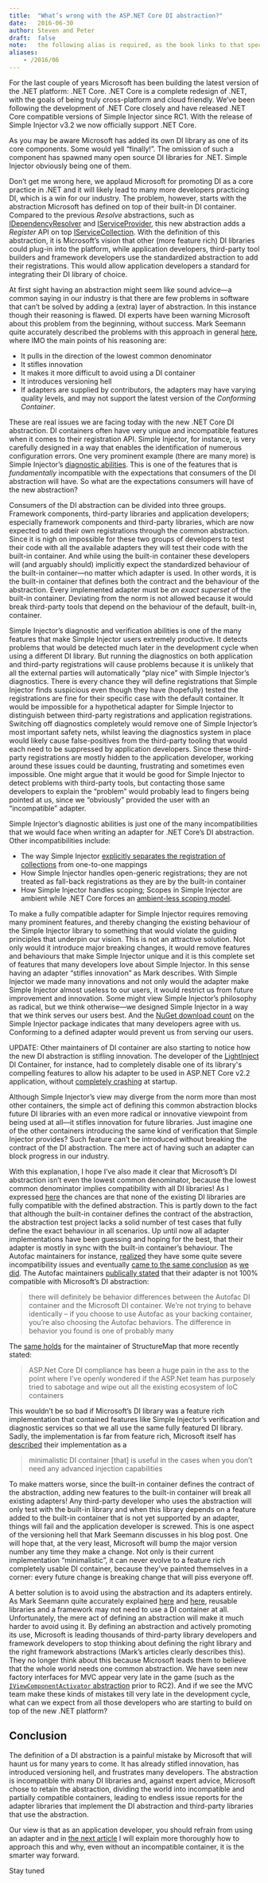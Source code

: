```yaml
---
title:	"What’s wrong with the ASP.NET Core DI abstraction?"
date:	2016-06-30
author: Steven and Peter
draft:	false
note:   the following alias is required, as the book links to that specific url.
aliases:
    - /2016/06
---
```


For the last couple of years Microsoft has been building the latest version of the .NET platform: .NET Core. .NET Core is a complete redesign of .NET, with the goals of being truly cross-platform and cloud friendly. We’ve been following the development of .NET Core closely and have released .NET Core compatible versions of Simple Injector since RC1. With the release of Simple Injector v3.2 we now officially support .NET Core.

As you may be aware Microsoft has added its own DI library as one of its core components. Some would yell “finally!”. The omission of such a component has spawned many open source DI libraries for .NET. Simple Injector obviously being one of them.

Don’t get me wrong here, we applaud Microsoft for promoting DI as a core practice in .NET and it will likely lead to many more developers practicing DI, which is a win for our industry. The problem, however, starts with the abstraction Microsoft has defined on top of their built-in DI container. Compared to the previous *Resolve* abstractions, such as [IDependencyResolver](https://msdn.microsoft.com/en-us/library/system.web.mvc.idependencyresolver(v=vs.118).aspx) and [IServiceProvider](https://msdn.microsoft.com/en-us/library/system.iserviceprovider(v=vs.110).aspx), this new abstraction adds a *Register* API on top [IServiceCollection](https://docs.asp.net/projects/api/en/latest/autoapi/Microsoft/Extensions/DependencyInjection/IServiceCollection/). With the definition of this abstraction, it is Microsoft’s vision that other (more feature rich) DI libraries could plug-in into the platform, while application developers, third-party tool builders and framework developers use the standardized abstraction to add their registrations. This would allow application developers a standard for integrating their DI library of choice.

At first sight having an abstraction might seem like sound advice—a common saying in our industry is that there are few problems in software that can’t be solved by adding a (extra) layer of abstraction. In this instance though their reasoning is flawed. DI experts have been warning Microsoft about this problem from the beginning, without success. Mark Seemann quite accurately described the problems with this approach in general [here](https://blog.ploeh.dk/2014/05/19/conforming-container/), where IMO the main points of his reasoning are:

* It pulls in the direction of the lowest common denominator
* It stifles innovation
* It makes it more difficult to avoid using a DI container
* It introduces versioning hell
* If adapters are supplied by contributors, the adapters may have varying quality levels, and may not support the latest version of the *Conforming Container*.

These are real issues we are facing today with the new .NET Core DI abstraction. DI containers often have very unique and incompatible features when it comes to their registration API. Simple Injector, for instance, is very carefully designed in a way that enables the identification of numerous configuration errors. One very prominent example (there are many more) is Simple Injector’s [diagnostic abilities](https://simpleinjector.org/diagnostics). This is one of the features that is *fundamentally* incompatible with the expectations that consumers of the DI abstraction will have. So what are the expectations consumers will have of the new abstraction?

Consumers of the DI abstraction can be divided into three groups. Framework components, third-party libraries and application developers; especially framework components and third-party libraries, which are now expected to add their own registrations through the common abstraction. Since it is nigh on impossible for these two groups of developers to test their code with all the available adapters they will test their code with the built-in container. And while using the built-in container these developers will (and arguably should) implicitly expect the standardized behaviour of the built-in container—no matter which adapter is used. In other words, it is the built-in container that defines both the contract and the behaviour of the abstraction. Every implemented adapter must be *an exact superset* of the built-in container. Deviating from the norm is not allowed because it would break third-party tools that depend on the behaviour of the default, built-in, container.

Simple Injector’s diagnostic and verification abilities is one of the many features that make Simple Injector users extremely productive. It detects problems that would be detected much later in the development cycle when using a different DI library. But running the diagnostics on both application and third-party registrations will cause problems because it is unlikely that all the external parties will automatically “play nice” with Simple Injector’s diagnostics. There is every chance they will define registrations that Simple Injector finds suspicious even though they have (hopefully) tested the registrations are fine for their specific case with the default container. It would be impossible for a hypothetical adapter for Simple Injector to distinguish between third-party registrations and application registrations. Switching off diagnostics completely would remove one of Simple Injector’s most important safety nets, whilst leaving the diagnostics system in place would likely cause false-positives from the third-party tooling that would each need to be suppressed by application developers. Since these third-party registrations are mostly hidden to the application developer, working around these issues could be daunting, frustrating and sometimes even impossible. One might argue that it would be good for Simple Injector to detect problems with third-party tools, but contacting those same developers to explain the “problem” would probably lead to fingers being pointed at us, since we “obviously” provided the user with an “incompatible” adapter.

Simple Injector’s diagnostic abilities is just one of the many incompatibilities that we would face when writing an adapter for .NET Core’s DI abstraction. Other incompatibilities include:

* The way Simple Injector [explicitly separates the registration of collections](https://simpleinjector.org/separate-collections) from one-to-one mappings
* How Simple Injector handles open-generic registrations; they are not treated as fall-back registrations as they are by the built-in container
* How Simple Injector handles scoping; Scopes in Simple Injector are ambient while .NET Core forces an [ambient-less scoping model](https://github.com/aspnet/DependencyInjection/issues/334).

To make a fully compatible adapter for Simple Injector requires removing many prominent features, and thereby changing the existing behaviour of the Simple Injector library to something that would violate the guiding principles that underpin our vision. This is not an attractive solution. Not only would it introduce major breaking changes, it would remove features and behaviours that make Simple Injector unique and it is this complete set of features that many developers love about Simple Injector. In this sense having an adapter “stifles innovation” as Mark describes. With Simple Injector we made many innovations and not only would the adapter make Simple Injector almost useless to our users, it would restrict us from future improvement and innovation. Some might view Simple Injector’s philosophy as radical, but we think otherwise—we designed Simple Injector in a way that we think serves our users best. And the [NuGet download count](https://www.nuget.org/packages/SimpleInjector/) on the Simple Injector package indicates that many developers agree with us. Conforming to a defined adapter would prevent us from serving our users.

UPDATE: Other maintainers of DI container are also starting to notice how the new DI abstraction is stifling innovation. The developer of the [LightInject](http://www.lightinject.net/) DI Container, for instance, had to completely disable one of its library's compelling features to allow his adapter to be used in ASP.NET Core v2.2 application, without [completely crashing](https://github.com/aspnet/Extensions/issues/686) at startup.

Although Simple Injector’s view may diverge from the norm more than most other containers, the simple act of defining this common abstraction blocks future DI libraries with an even more radical or innovative viewpoint from being used at all—it stifles innovation for future libraries. Just imagine one of the other containers introducing the same kind of verification that Simple Injector provides? Such feature can’t be introduced without breaking the contract of the DI abstraction. The mere act of having such an adapter can block progress in our industry.

With this explanation, I hope I’ve also made it clear that Microsoft’s DI abstraction isn’t even the lowest common denominator, because the lowest common denominator implies compatibility with all DI libraries! As I expressed [here](https://github.com/simpleinjector/SimpleInjector/issues/41) the chances are that none of the existing DI libraries are fully compatible with the defined abstraction. This is partly down to the fact that although the built-in container defines the contract of the abstraction, the abstraction test project lacks a solid number of test cases that fully define the exact behaviour in all scenarios. Up until now all adapter implementations have been guessing and hoping for the best, that their adapter is mostly in sync with the built-in container’s behaviour. The Autofac maintainers for instance, [realized](https://www.paraesthesia.com/archive/2016/06/29/netcore-rtm-where-is-autofac/) they have some quite severe incompatibility issues and eventually [came to the same conclusion](https://github.com/aspnet/DependencyInjection/pull/416#issuecomment-231773011) as [we did](https://github.com/aspnet/DependencyInjection/pull/416#issuecomment-231736332). The Autofac maintainers [publically stated](https://github.com/autofac/Autofac.Extensions.DependencyInjection/issues/15#issuecomment-313723053) that their adapter is not 100% compatible with Microsoft’s DI abstraction:

> there will definitely be behavior differences between the Autofac DI container and the Microsoft DI container. We’re not trying to behave identically – if you choose to use Autofac as your backing container, you’re also choosing the Autofac behaviors. The difference in behavior you found is one of probably many

The [same holds](https://jeremydmiller.com/2017/09/11/proposal-for-structuremap-5/) for the maintainer of StructureMap that more recently stated:

> ASP.Net Core DI compliance has been a huge pain in the ass to the point where I’ve openly wondered if the ASP.Net team has purposely tried to sabotage and wipe out all the existing ecosystem of IoC containers 

This wouldn’t be so bad if Microsoft’s DI library was a feature rich implementation that contained features like Simple Injector’s verification and diagnostic services so that we all use the same fully featured DI library. Sadly, the implementation is far from feature rich, Microsoft itself has [described](https://blogs.msdn.microsoft.com/webdev/2014/06/17/dependency-injection-in-asp-net-vnext/) their implementation as a

> minimalistic DI container [that] is useful in the cases when you don’t need any advanced injection capabilities

To make matters worse, since the built-in container defines the contract of the abstraction, adding new features to the built-in container will break all existing adapters! Any third-party developer who uses the abstraction will only test with the built-in library and when this library depends on a feature added to the built-in container that is not yet supported by an adapter, things will fail and the application developer is screwed. This is one aspect of the versioning hell that Mark Seemann discusses in his blog post. One will hope that, at the very least, Microsoft will bump the major version number any time they make a change. Not only is their current implementation “minimalistic”, it can never evolve to a feature rich completely usable DI container, because they’ve painted themselves in a corner: every future change is breaking change that will piss everyone off.

A better solution is to avoid using the abstraction and its adapters entirely. As Mark Seemann quite accurately explained [here](https://blog.ploeh.dk/2014/05/19/di-friendly-library/) and [here](https://blog.ploeh.dk/2014/05/19/di-friendly-framework/), reusable libraries and a framework may not need to use a DI container at all. Unfortunately, the mere act of defining an abstraction will make it much harder to avoid using it. By defining an abstraction and actively promoting its use, Microsoft is leading thousands of third-party library developers and framework developers to stop thinking about defining the right library and the right framework abstractions (Mark’s articles clearly describes this). They no longer think about this because Microsoft leads them to believe that the whole world needs one common abstraction. We have seen new factory interfaces for MVC appear very late in the game (such as the [`IViewComponentActivator` abstraction](https://github.com/aspnet/Mvc/commit/354400f12bf1bb82d364eddb5710bc370384bff4) prior to RC2). And if we see the MVC team make these kinds of mistakes till very late in the development cycle, what can we expect from all those developers who are starting to build on top of the new .NET platform?

## Conclusion

The definition of a DI abstraction is a painful mistake by Microsoft that will haunt us for many years to come. It has already stifled innovation, has introduced versioning hell, and frustrates many developers. The abstraction is incompatible with many DI libraries and, against expert advice, Microsoft chose to retain the abstraction, dividing the world into incompatible and partially compatible containers, leading to endless issue reports for the adapter libraries that implement the DI abstraction and third-party libraries that use the abstraction.

Our view is that as an application developer, you should refrain from using an adapter and in [the next article](/2016/07/working-around-the-asp-net-core-di-abstraction/) I will explain more thoroughly how to approach this and why, even without an incompatible container, it is the smarter way forward.

Stay tuned